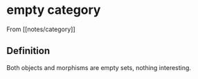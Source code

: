 # empty category
From [[notes/category]]

## Definition
Both objects and morphisms are empty sets, nothing interesting.